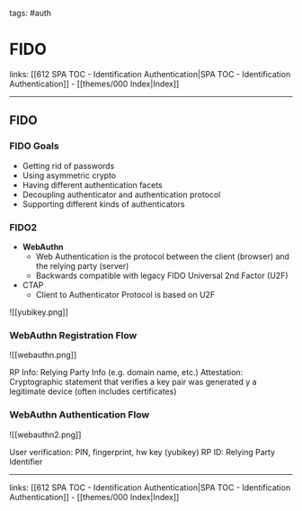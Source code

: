 tags: #auth 

# FIDO

links: [[612 SPA TOC - Identification Authentication|SPA TOC - Identification Authentication]] - [[themes/000 Index|Index]]

---

## FIDO

### FIDO Goals

- Getting rid of passwords
- Using asymmetric crypto
- Having different authentication facets
- Decoupling authenticator and authentication protocol
- Supporting different kinds of authenticators

### FIDO2

- **WebAuthn**
	- Web Authentication is the protocol between the client (browser) and the relying party (server)
	- Backwards compatible with legacy FIDO Universal 2nd Factor (U2F)
- CTAP
	- Client to Authenticator Protocol is based on U2F

![[yubikey.png]]

### WebAuthn Registration Flow

![[webauthn.png]]

RP Info: Relying Party Info (e.g. domain name, etc.)
Attestation: Cryptographic statement that verifies a key pair was generated y a legitimate device (often includes certificates)


### WebAuthn Authentication Flow

![[webauthn2.png]]

User verification: PIN, fingerprint, hw key (yubikey)
RP ID: Relying Party Identifier

---
links: [[612 SPA TOC - Identification Authentication|SPA TOC - Identification Authentication]] - [[themes/000 Index|Index]]